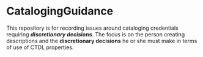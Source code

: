 # CatalogingGuidance
This repository is for recording issues around cataloging credentials requiring ***discretionary decisions***. The focus is on the  person creating descriptions and the **discretionary decisions** he or she must make in terms of use of CTDL properties.
